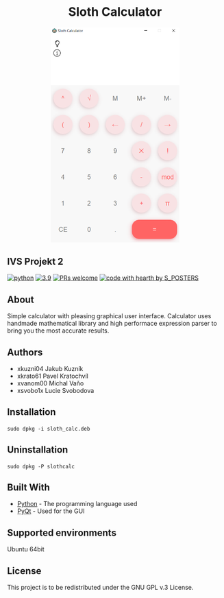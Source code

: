 <div align="center">
    <h1>Sloth Calculator</h1>
    <p>
    <img src="screenshot.png" width="300" height="auto">
    <br>
    </p>
</div>

## IVS Projekt 2 

[![python](https://img.shields.io/npm/v/@toast-ui/editor.svg)](https://www.npmjs.com/package/@toast-ui/editor) [![3.9](https://img.shields.io/github/license/nhn/tui.editor.svg)](https://github.com/nhn/tui.editor/blob/master/LICENSE) [![PRs welcome](https://img.shields.io/badge/PRs-welcome-ff69b4.svg)](https://github.com/nhn/tui.editor/issues?q=is%3Aissue+is%3Aopen+label%3A%22help+wanted%22) [![code with hearth by S_POSTERS](https://img.shields.io/badge/%3C%2F%3E%20with%20%E2%99%A5%20by-NHN-ff1414.svg)](https://github.com/nhn)

## About 
Simple calculator with pleasing graphical user interface.
Calculator uses handmade mathematical library and high performace expression parser to bring you the most accurate results.

Authors
------
- xkuzni04 Jakub Kuzník 
- xkrato61 Pavel Kratochvíl 
- xvanom00 Michal Vaňo
- xsvobo1x Lucie Svobodova


## Installation
```
sudo dpkg -i sloth_calc.deb
```

## Uninstallation
```
sudo dpkg -P slothcalc
```

## Built With

* [Python](https://www.python.org/) - The programming language used
* [PyQt](https://wiki.python.org/moin/PyQt) - Used for the GUI

Supported environments
---------
Ubuntu 64bit

License
-------
This project is to be redistributed under the GNU GPL v.3 License.
